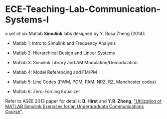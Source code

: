 # ECE-Teaching-Lab-Communication-Systems-I
a set of six Matlab **Simulink** labs designed by Y. Rosa Zheng (2014):

   - Matlab 1: Intro to Simulink and Frequency Analysis

   - Matlab 2: Hierarchical Design and Linear Systems

   - Matlab 3: Simulink Library and AM Modulation/Demodulation

   - Matlab 4: Model Referencing and FM/PM

   - Matlab 5: Line Codes (PWM, PCM, PAM, NRZ, RZ, Manchester codes)

   - Matlab 6: Zero-Forcing Equalizer 

Refer to ASEE 2013 paper for details: **B. Hirst** and **Y.R. Zheng**,  ["Utilization of MATLAB Simulink Exercises for an Undergraduate Communications Course"](https://www.google.com/url?sa=t&rct=j&q=&esrc=s&source=web&cd=&ved=2ahUKEwjjoK_GmIbqAhUcSjABHWn4B5MQFjAAegQIBRAB&url=https%3A%2F%2Fpeer.asee.org%2Futilization-of-matlab-simulink-exercises-for-an-undergraduate-communications-course.pdf&usg=AOvVaw3ahQmHYMikefu6l7lHmade).
